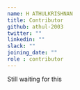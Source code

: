 ```yaml
---
name: H ATHULKRISHNAN 
title: Contributor
github: athul-2003
twitter: ""
linkedin: ""
slack: ""
joining_date: ""
role : contributor
---
```


Still waiting for this

